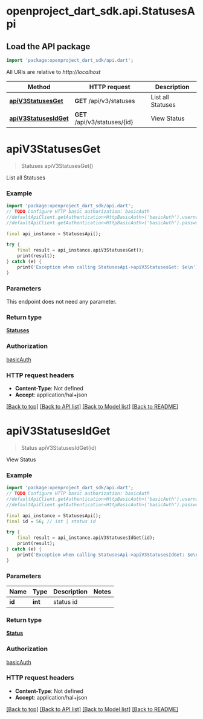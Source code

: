 # openproject_dart_sdk.api.StatusesApi

## Load the API package
```dart
import 'package:openproject_dart_sdk/api.dart';
```

All URIs are relative to *http://localhost*

Method | HTTP request | Description
------------- | ------------- | -------------
[**apiV3StatusesGet**](StatusesApi.md#apiV3StatusesGet) | **GET** /api/v3/statuses | List all Statuses
[**apiV3StatusesIdGet**](StatusesApi.md#apiV3StatusesIdGet) | **GET** /api/v3/statuses/{id} | View Status


# **apiV3StatusesGet**
> Statuses apiV3StatusesGet()

List all Statuses

### Example 
```dart
import 'package:openproject_dart_sdk/api.dart';
// TODO Configure HTTP basic authorization: basicAuth
//defaultApiClient.getAuthentication<HttpBasicAuth>('basicAuth').username = 'YOUR_USERNAME'
//defaultApiClient.getAuthentication<HttpBasicAuth>('basicAuth').password = 'YOUR_PASSWORD';

final api_instance = StatusesApi();

try { 
    final result = api_instance.apiV3StatusesGet();
    print(result);
} catch (e) {
    print('Exception when calling StatusesApi->apiV3StatusesGet: $e\n');
}
```

### Parameters
This endpoint does not need any parameter.

### Return type

[**Statuses**](Statuses.md)

### Authorization

[basicAuth](../README.md#basicAuth)

### HTTP request headers

 - **Content-Type**: Not defined
 - **Accept**: application/hal+json

[[Back to top]](#) [[Back to API list]](../README.md#documentation-for-api-endpoints) [[Back to Model list]](../README.md#documentation-for-models) [[Back to README]](../README.md)

# **apiV3StatusesIdGet**
> Status apiV3StatusesIdGet(id)

View Status

### Example 
```dart
import 'package:openproject_dart_sdk/api.dart';
// TODO Configure HTTP basic authorization: basicAuth
//defaultApiClient.getAuthentication<HttpBasicAuth>('basicAuth').username = 'YOUR_USERNAME'
//defaultApiClient.getAuthentication<HttpBasicAuth>('basicAuth').password = 'YOUR_PASSWORD';

final api_instance = StatusesApi();
final id = 56; // int | status id

try { 
    final result = api_instance.apiV3StatusesIdGet(id);
    print(result);
} catch (e) {
    print('Exception when calling StatusesApi->apiV3StatusesIdGet: $e\n');
}
```

### Parameters

Name | Type | Description  | Notes
------------- | ------------- | ------------- | -------------
 **id** | **int**| status id | 

### Return type

[**Status**](Status.md)

### Authorization

[basicAuth](../README.md#basicAuth)

### HTTP request headers

 - **Content-Type**: Not defined
 - **Accept**: application/hal+json

[[Back to top]](#) [[Back to API list]](../README.md#documentation-for-api-endpoints) [[Back to Model list]](../README.md#documentation-for-models) [[Back to README]](../README.md)

